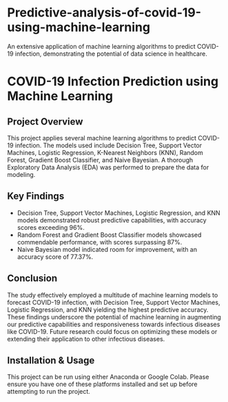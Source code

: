 # Predictive-analysis-of-covid-19-using-machine-learning
An extensive application of machine learning algorithms to predict COVID-19 infection, demonstrating the potential of data science in healthcare.


# COVID-19 Infection Prediction using Machine Learning

## Project Overview
This project applies several machine learning algorithms to predict COVID-19 infection. The models used include Decision Tree, Support Vector Machines, Logistic Regression, K-Nearest Neighbors (KNN), Random Forest, Gradient Boost Classifier, and Naive Bayesian. A thorough Exploratory Data Analysis (EDA) was performed to prepare the data for modeling.

## Key Findings
- Decision Tree, Support Vector Machines, Logistic Regression, and KNN models demonstrated robust predictive capabilities, with accuracy scores exceeding 96%.
- Random Forest and Gradient Boost Classifier models showcased commendable performance, with scores surpassing 87%.
- Naive Bayesian model indicated room for improvement, with an accuracy score of 77.37%.

## Conclusion
The study effectively employed a multitude of machine learning models to forecast COVID-19 infection, with Decision Tree, Support Vector Machines, Logistic Regression, and KNN yielding the highest predictive accuracy. These findings underscore the potential of machine learning in augmenting our predictive capabilities and responsiveness towards infectious diseases like COVID-19. Future research could focus on optimizing these models or extending their application to other infectious diseases.

## Installation & Usage
This project can be run using either Anaconda or Google Colab. Please ensure you have one of these platforms installed and set up before attempting to run the project.
